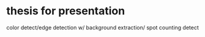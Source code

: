 # thesis for presentation
 color detect/edge detection w/ background extraction/ spot counting detect
